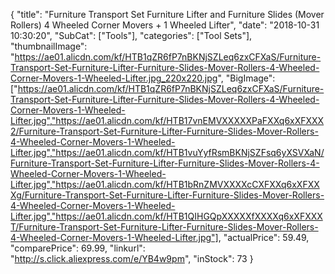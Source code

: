 {
	"title": "Furniture Transport Set  Furniture Lifter and Furniture Slides (Mover Rollers) 4 Wheeled Corner Movers + 1 Wheeled Lifter",
	"date": "2018-10-31 10:30:20",
	"SubCat": ["Tools"],
	"categories": ["Tool Sets"],
	"thumbnailImage": "https://ae01.alicdn.com/kf/HTB1qZR6fP7nBKNjSZLeq6zxCFXaS/Furniture-Transport-Set-Furniture-Lifter-Furniture-Slides-Mover-Rollers-4-Wheeled-Corner-Movers-1-Wheeled-Lifter.jpg_220x220.jpg",
	"BigImage": ["https://ae01.alicdn.com/kf/HTB1qZR6fP7nBKNjSZLeq6zxCFXaS/Furniture-Transport-Set-Furniture-Lifter-Furniture-Slides-Mover-Rollers-4-Wheeled-Corner-Movers-1-Wheeled-Lifter.jpg","https://ae01.alicdn.com/kf/HTB17vnEMVXXXXXPaFXXq6xXFXXX2/Furniture-Transport-Set-Furniture-Lifter-Furniture-Slides-Mover-Rollers-4-Wheeled-Corner-Movers-1-Wheeled-Lifter.jpg","https://ae01.alicdn.com/kf/HTB1vuYyfRsmBKNjSZFsq6yXSVXaN/Furniture-Transport-Set-Furniture-Lifter-Furniture-Slides-Mover-Rollers-4-Wheeled-Corner-Movers-1-Wheeled-Lifter.jpg","https://ae01.alicdn.com/kf/HTB1bRnZMVXXXXcCXFXXq6xXFXXXg/Furniture-Transport-Set-Furniture-Lifter-Furniture-Slides-Mover-Rollers-4-Wheeled-Corner-Movers-1-Wheeled-Lifter.jpg","https://ae01.alicdn.com/kf/HTB1QIHGQpXXXXXfXXXXq6xXFXXXT/Furniture-Transport-Set-Furniture-Lifter-Furniture-Slides-Mover-Rollers-4-Wheeled-Corner-Movers-1-Wheeled-Lifter.jpg"],
	"actualPrice": 59.49,
	"comparePrice": 69.99,
	"linkurl": "http://s.click.aliexpress.com/e/YB4w9pm",
	"inStock": 73
}
